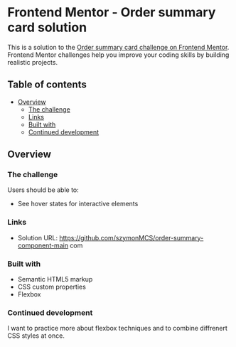 # Frontend Mentor - Order summary card solution

This is a solution to the [Order summary card challenge on Frontend Mentor](https://www.frontendmentor.io/challenges/order-summary-component-QlPmajDUj). Frontend Mentor challenges help you improve your coding skills by building realistic projects. 

## Table of contents

- [Overview](#overview)
  - [The challenge](#the-challenge)
  - [Links](#links)
  - [Built with](#built-with)
  - [Continued development](#continued-development)



## Overview

### The challenge

Users should be able to:

- See hover states for interactive elements

### Links

- Solution URL: https://github.com/szymonMCS/order-summary-component-main
com

### Built with

- Semantic HTML5 markup
- CSS custom properties
- Flexbox

### Continued development

I want to practice more about flexbox techniques and to combine diffrenert CSS styles at once.


